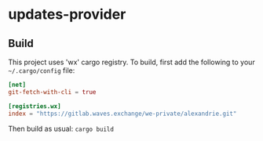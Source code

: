 # updates-provider

## Build
This project uses 'wx' cargo registry. To build, first add the following to your `~/.cargo/config` file:
```toml
[net]
git-fetch-with-cli = true

[registries.wx]
index = "https://gitlab.waves.exchange/we-private/alexandrie.git"
```
 Then build as usual: `cargo build`
 
